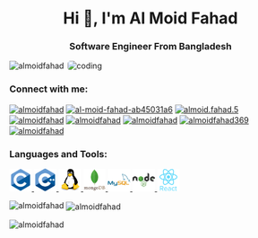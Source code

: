 <h1 align="center">Hi 👋, I'm Al Moid Fahad</h1>
<h3 align="center"> Software Engineer From Bangladesh</h3>
<img align="right" alt="coding" width="400" style="border-radius: 5px;" src="https://cdn2.laihua.com/doratoon-dist/static/img/break-down-complex-issues.52a3de7.gif">

<p align="left"> <img src="https://komarev.com/ghpvc/?username=almoidfahad&label=Profile%20views&color=0e75b6&style=flat" alt="almoidfahad" /> </p>

<h3 align="left">Connect with me:</h3>
<p align="left">
<a href="https://twitter.com/almoidfahad" target="blank"><img align="center" src="https://raw.githubusercontent.com/rahuldkjain/github-profile-readme-generator/master/src/images/icons/Social/twitter.svg" alt="almoidfahad" height="30" width="40" /></a>
<a href="https://linkedin.com/in/al-moid-fahad-ab45031a6" target="blank"><img align="center" src="https://raw.githubusercontent.com/rahuldkjain/github-profile-readme-generator/master/src/images/icons/Social/linked-in-alt.svg" alt="al-moid-fahad-ab45031a6" height="30" width="40" /></a>
<a href="https://fb.com/almoid.fahad.5" target="blank"><img align="center" src="https://raw.githubusercontent.com/rahuldkjain/github-profile-readme-generator/master/src/images/icons/Social/facebook.svg" alt="almoid.fahad.5" height="30" width="40" /></a>
<a href="https://instagram.com/almoidfahad" target="blank"><img align="center" src="https://raw.githubusercontent.com/rahuldkjain/github-profile-readme-generator/master/src/images/icons/Social/instagram.svg" alt="almoidfahad" height="30" width="40" /></a>
<a href="https://www.codechef.com/users/almoidfahad" target="blank"><img align="center" src="https://cdn.jsdelivr.net/npm/simple-icons@3.1.0/icons/codechef.svg" alt="almoidfahad" height="30" width="40" /></a>
<a href="https://www.hackerrank.com/almoidfahad" target="blank"><img align="center" src="https://raw.githubusercontent.com/rahuldkjain/github-profile-readme-generator/master/src/images/icons/Social/hackerrank.svg" alt="almoidfahad" height="30" width="40" /></a>
<a href="https://codeforces.com/profile/almoidfahad369" target="blank"><img align="center" src="https://raw.githubusercontent.com/rahuldkjain/github-profile-readme-generator/master/src/images/icons/Social/codeforces.svg" alt="almoidfahad369" height="30" width="40" /></a>
<a href="https://www.leetcode.com/almoidfahad" target="blank"><img align="center" src="https://raw.githubusercontent.com/rahuldkjain/github-profile-readme-generator/master/src/images/icons/Social/leet-code.svg" alt="almoidfahad" height="30" width="40" /></a>
</p>

<h3 align="left">Languages and Tools:</h3>
<p align="left"> <a href="https://www.cprogramming.com/" target="_blank" rel="noreferrer"> <img src="https://raw.githubusercontent.com/devicons/devicon/master/icons/c/c-original.svg" alt="c" width="40" height="40"/> </a> 
  <a href="https://www.w3schools.com/cpp/" target="_blank" rel="noreferrer"> <img src="https://raw.githubusercontent.com/devicons/devicon/master/icons/cplusplus/cplusplus-original.svg" alt="cplusplus" width="40" height="40"/> </a>
  <a href="https://www.linux.org/" target="_blank" rel="noreferrer"> <img src="https://raw.githubusercontent.com/devicons/devicon/master/icons/linux/linux-original.svg" alt="linux" width="40" height="40"/> </a>
  <a href="https://www.mongodb.com/" target="_blank" rel="noreferrer"> <img src="https://raw.githubusercontent.com/devicons/devicon/master/icons/mongodb/mongodb-original-wordmark.svg" alt="mongodb" width="40" height="40"/> </a> 
  <a href="https://www.mysql.com/" target="_blank" rel="noreferrer"> <img src="https://raw.githubusercontent.com/devicons/devicon/master/icons/mysql/mysql-original-wordmark.svg" alt="mysql" width="40" height="40"/> </a>
  <a href="https://nodejs.org" target="_blank" rel="noreferrer"> <img src="https://raw.githubusercontent.com/devicons/devicon/master/icons/nodejs/nodejs-original-wordmark.svg" alt="nodejs" width="40" height="40"/> </a>
  <a href="https://reactjs.org/" target="_blank" rel="noreferrer"> <img src="https://raw.githubusercontent.com/devicons/devicon/master/icons/react/react-original-wordmark.svg" alt="react" width="40" height="40"/> </a> </p>

<p><img align="left" src="https://github-readme-stats.vercel.app/api/top-langs?username=almoidfahad&show_icons=true&locale=en&layout=compact" alt="almoidfahad" /></p>

<p>&nbsp;<img align="center" src="https://github-readme-stats.vercel.app/api?username=almoidfahad&show_icons=true&locale=en" alt="almoidfahad" /></p>

<p><img align="center" src="https://github-readme-streak-stats.herokuapp.com/?user=almoidfahad&" alt="almoidfahad" /></p>
